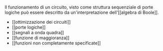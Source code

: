 Il funzionamento di un circuito, visto come struttura sequenziale di porte logiche può essere descritto da un'interpretazione dell'[[algebra di Boole]].

- [[ottimizzazione dei circuiti]]
- [[porte logiche]]
- [[segnali a onda quadra]]
- [[funzione di maggioranza]]
- [[funzioni non completamente specificate]]
